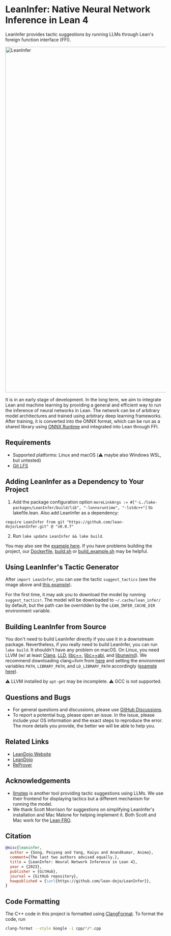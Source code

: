 LeanInfer: Native Neural Network Inference in Lean 4
=============================================

LeanInfer provides tactic suggestions by running LLMs through Lean's foreign function interface (FFI). 

<img width="1087" alt="LeanInfer" src="https://github.com/lean-dojo/LeanInfer/assets/5431913/f87ec407-29a5-4468-b2fb-a2f6e9105ae9">

It is in an early stage of development. In the long term, we aim to integrate Lean and machine learning by providing a general and efficient way to run the inference of neural networks in Lean. The network can be of arbitrary model architectures and trained using arbitrary deep learning frameworks. After training, it is converted into the ONNX format, which can be run as a shared library using [ONNX Runtime](https://onnxruntime.ai/) and integrated into Lean through FFI. 



## Requirements

* Supported platforms: Linux and macOS (:warning: maybe also Windows WSL, but untested)
* [Git LFS](https://git-lfs.com/)

## Adding LeanInfer as a Dependency to Your Project

1. Add the package configuration option `moreLinkArgs := #["-L./lake-packages/LeanInfer/build/lib", "-lonnxruntime", "-lstdc++"]` to lakefile.lean. Also add LeanInfer as a dependency:
```lean
require LeanInfer from git "https://github.com/lean-dojo/LeanInfer.git" @ "v0.0.7"
```
2. Run `lake update LeanInfer && lake build`.

You may also see the [example here](https://github.com/yangky11/lean4-example/blob/LeanInfer-demo). If you have problems building the project, our [Dockerfile](./Dockerfile), [build.sh](scripts/build.sh) or [build_example.sh](scripts/build_example.sh) may be helpful.


## Using LeanInfer's Tactic Generator

After `import LeanInfer`, you can use the tactic `suggest_tactics` (see the image above and [this example](https://github.com/yangky11/lean4-example/blob/ab7bc199aedb66992689412ceb8b5a1e44af7ec5/Lean4Example.lean#L12)). 

For the first time, it may ask you to download the model by running `suggest_tactics!`. The model will be downloaded to `~/.cache/lean_infer/` by default, but the path can be overridden by the `LEAN_INFER_CACHE_DIR` environment variable.



## Building LeanInfer from Source

You don't need to build LeanInfer directly if you use it in a downstream package. Nevertheless, if you really need to build LeanInfer, you can run `lake build`. It shouldn't have any problem on macOS. On Linux, you need LLVM (w/ at least [Clang](https://clang.llvm.org/), [LLD](https://lld.llvm.org/), [libc++](https://libcxx.llvm.org/), [libc++abi](https://libcxxabi.llvm.org/), and [libunwind](https://github.com/llvm/llvm-project/tree/main/libunwind)). We recommend downloading clang+llvm from [here](https://github.com/llvm/llvm-project/releases/tag/llvmorg-16.0.0) and setting the environment variables `PATH`, `LIBRARY_PATH`, and `LD_LIBRARY_PATH` accordingly ([example here](./scripts/build.sh)). 

:warning: LLVM installed by `apt-get` may be incomplete. 
:warning: GCC is not supported.




## Questions and Bugs

* For general questions and discussions, please use [GitHub Discussions](https://github.com/lean-dojo/LeanInfer/discussions).  
* To report a potential bug, please open an issue. In the issue, please include your OS information and the exact steps to reproduce the error. The more details you provide, the better we will be able to help you. 


## Related Links

* [LeanDojo Website](https://leandojo.org/)
* [LeanDojo](https://github.com/lean-dojo/LeanDojo) 
* [ReProver](https://github.com/lean-dojo/ReProver)


## Acknowledgements

* [llmstep](https://github.com/wellecks/llmstep) is another tool providing tactic suggestions using LLMs. We use their frontend for displaying tactics but a different mechanism for running the model.
* We thank Scott Morrison for suggestions on simplifying LeanInfer's installation and Mac Malone for helping implement it. Both Scott and Mac work for the [Lean FRO](https://lean-fro.org/).



## Citation

```bibtex
@misc{leaninfer,
  author = {Song, Peiyang and Yang, Kaiyu and Anandkumar, Anima},
  comment={The last two authors advised equally.},
  title = {LeanInfer: Neural Network Inference in Lean 4},
  year = {2023},
  publisher = {GitHub},
  journal = {GitHub repository},
  howpublished = {\url{https://github.com/lean-dojo/LeanInfer}},
}
```


## Code Formatting

The C++ code in this project is formatted using [ClangFormat](https://clang.llvm.org/docs/ClangFormat.html). To format the code, run
```bash
clang-format --style Google -i cpp/*/*.cpp
```
